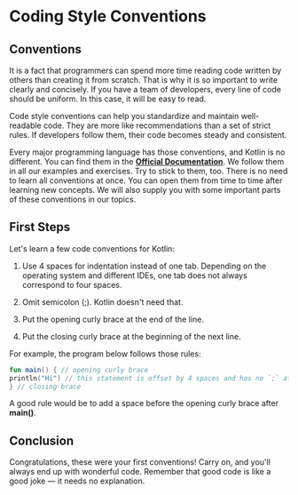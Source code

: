 # Coding Style Conventions
## Conventions
It is a fact that programmers can spend more time reading code written by others than creating it from scratch. That is why it is so important to write clearly and concisely. If you have a team of developers, every line of code should be uniform. In this case, it will be easy to read.

Code style conventions can help you standardize and maintain well-readable code. They are more like recommendations than a set of strict rules. If developers follow them, their code becomes steady and consistent.

Every major programming language has those conventions, and Kotlin is no different. You can find them in the [**Official Documentation**](https://kotlinlang.org/docs/coding-conventions.html). We follow them in all our examples and exercises. Try to stick to them, too. There is no need to learn all conventions at once. You can open them from time to time after learning new concepts. We will also supply you with some important parts of these conventions in our topics.

## First Steps
Let's learn a few code conventions for Kotlin:

1. Use 4 spaces for indentation instead of one tab. Depending on the operating system and different IDEs, one tab does not always correspond to four spaces.

2. Omit semicolon (;). Kotlin doesn't need that.

3. Put the opening curly brace at the end of the line.

4. Put the closing curly brace at the beginning of the next line.

For example, the program below follows those rules:

```kotlin
fun main() { // opening curly brace
println("Hi") // this statement is offset by 4 spaces and has no `;` at the end
} // closing brace
```
A good rule would be to add a space before the opening curly brace after **main()**.

## Conclusion
Congratulations, these were your first conventions! Carry on, and you'll always end up with wonderful code. Remember that good code is like a good joke — it needs no explanation.